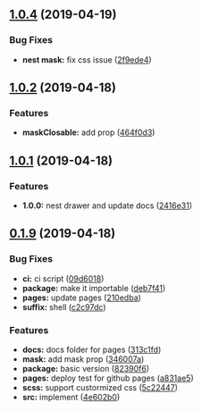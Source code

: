 <a name="1.0.4"></a>
## [1.0.4](https://github.com/dreambo8563/vue-simple-drawer/compare/v1.0.2...v1.0.4) (2019-04-19)


### Bug Fixes

* **nest mask:** fix css issue ([2f9ede4](https://github.com/dreambo8563/vue-simple-drawer/commit/2f9ede4))



<a name="1.0.2"></a>
## [1.0.2](https://github.com/dreambo8563/vue-simple-drawer/compare/v1.0.1...v1.0.2) (2019-04-18)


### Features

* **maskClosable:** add prop ([464f0d3](https://github.com/dreambo8563/vue-simple-drawer/commit/464f0d3))



<a name="1.0.1"></a>
## [1.0.1](https://github.com/dreambo8563/vue-simple-drawer/compare/v0.1.9...v1.0.1) (2019-04-18)


### Features

* **1.0.0:** nest drawer and update docs ([2416e31](https://github.com/dreambo8563/vue-simple-drawer/commit/2416e31))



<a name="0.1.9"></a>
## [0.1.9](https://github.com/dreambo8563/vue-simple-drawer/compare/4e602b0...v0.1.9) (2019-04-18)


### Bug Fixes

* **ci:** ci script ([09d6018](https://github.com/dreambo8563/vue-simple-drawer/commit/09d6018))
* **package:** make it importable ([deb7f41](https://github.com/dreambo8563/vue-simple-drawer/commit/deb7f41))
* **pages:** update pages ([210edba](https://github.com/dreambo8563/vue-simple-drawer/commit/210edba))
* **suffix:** shell ([c2c97dc](https://github.com/dreambo8563/vue-simple-drawer/commit/c2c97dc))


### Features

* **docs:** docs folder for pages ([313c1fd](https://github.com/dreambo8563/vue-simple-drawer/commit/313c1fd))
* **mask:** add mask prop ([346007a](https://github.com/dreambo8563/vue-simple-drawer/commit/346007a))
* **package:** basic version ([82390f6](https://github.com/dreambo8563/vue-simple-drawer/commit/82390f6))
* **pages:** deploy test for github pages ([a831ae5](https://github.com/dreambo8563/vue-simple-drawer/commit/a831ae5))
* **scss:** support custormized css ([5c22447](https://github.com/dreambo8563/vue-simple-drawer/commit/5c22447))
* **src:** implement ([4e602b0](https://github.com/dreambo8563/vue-simple-drawer/commit/4e602b0))



